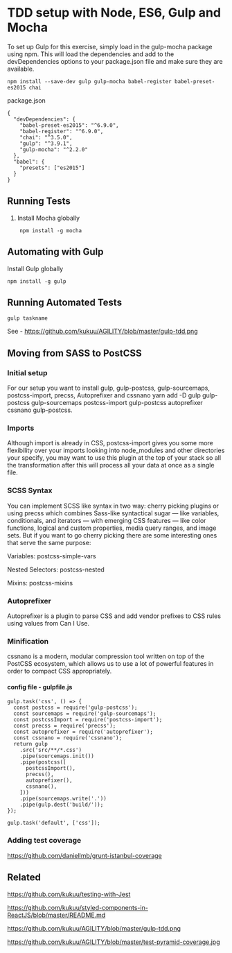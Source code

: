 # TDD setup with Node, ES6, Gulp and Mocha

To set up Gulp for this exercise, simply load in the gulp-mocha package using npm. This will load the dependencies and add to the devDependencies options to your package.json file and make sure they are available.

```
npm install --save-dev gulp gulp-mocha babel-register babel-preset-es2015 chai

```

package.json

```
{
  "devDependencies": {
    "babel-preset-es2015": "^6.9.0",
    "babel-register": "^6.9.0",
    "chai": "^3.5.0",
    "gulp": "^3.9.1",
    "gulp-mocha": "^2.2.0"
  },
  "babel": {
    "presets": ["es2015"]
  }
}

```


## Running Tests

1. Install Mocha globally

```
	npm install -g mocha
```


## Automating with Gulp

Install Gulp globally

```
npm install -g gulp

```

## Running Automated Tests

```
gulp taskname

```
See  - https://github.com/kukuu/AGILITY/blob/master/gulp-tdd.png


## Moving from SASS to PostCSS


### Initial setup
For our setup you want to install gulp, gulp-postcss, gulp-sourcemaps, postcss-import, precss, Autoprefixer and cssnano
yarn add -D gulp gulp-postcss gulp-sourcemaps postcss-import gulp-postcss autoprefixer cssnano gulp-postcss.

### Imports

Although import is already in CSS, postcss-import gives you some more flexibility over your imports looking into node_modules and other directories your specify, you may want to use this plugin at the top of your stack so all the transformation after this will process all your data at once as a single file.
 
### SCSS Syntax
You can implement SCSS like syntax in two way: cherry picking plugins or using precss which combines Sass-like syntactical sugar — like variables, conditionals, and iterators — with emerging CSS features — like color functions, logical and custom properties, media query ranges, and image sets.
But if you want to go cherry picking there are some interesting ones that serve the same purpose:

Variables: postcss-simple-vars

Nested Selectors: postcss-nested

Mixins: postcss-mixins

### Autoprefixer
Autoprefixer is a plugin to parse CSS and add vendor prefixes to CSS rules using values from Can I Use.


### Minification
cssnano is a modern, modular compression tool written on top of the PostCSS ecosystem, which allows us to use a lot of powerful features in order to compact CSS appropriately.

#### config file - gulpfile.js

```
gulp.task('css', () => {
  const postcss = require('gulp-postcss');
  const sourcemaps = require('gulp-sourcemaps');
  const postcssImport = require('postcss-import');
  const precss = require('precss');
  const autoprefixer = require('autoprefixer');
  const cssnano = require('cssnano');
  return gulp
    .src('src/**/*.css')
    .pipe(sourcemaps.init())
    .pipe(postcss([
      postcssImport(),
      precss(),
      autoprefixer(),
      cssnano(),
    ]))
    .pipe(sourcemaps.write('.'))
    .pipe(gulp.dest('build/'));
});

gulp.task('default', ['css']);

```

### Adding test coverage

https://github.com/daniellmb/grunt-istanbul-coverage
## Related

https://github.com/kukuu/testing-with-Jest 

https://github.com/kukuu/styled-components-in-ReactJS/blob/master/README.md 

https://github.com/kukuu/AGILITY/blob/master/gulp-tdd.png 

https://github.com/kukuu/AGILITY/blob/master/test-pyramid-coverage.jpg



